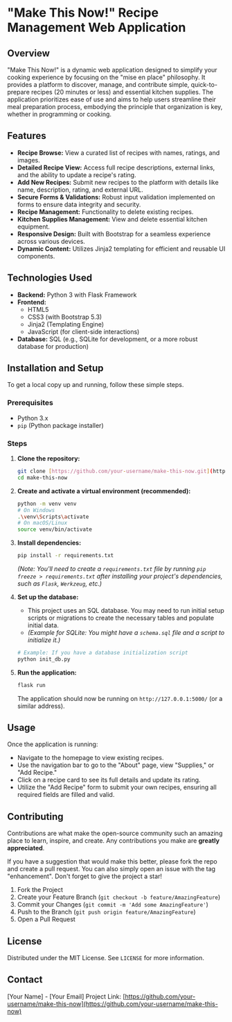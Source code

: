 # "Make This Now!" Recipe Management Web Application

## Overview

"Make This Now!" is a dynamic web application designed to simplify your cooking experience by focusing on the "mise en place" philosophy. It provides a platform to discover, manage, and contribute simple, quick-to-prepare recipes (20 minutes or less) and essential kitchen supplies. The application prioritizes ease of use and aims to help users streamline their meal preparation process, embodying the principle that organization is key, whether in programming or cooking.

## Features

* **Recipe Browse:** View a curated list of recipes with names, ratings, and images.
* **Detailed Recipe View:** Access full recipe descriptions, external links, and the ability to update a recipe's rating.
* **Add New Recipes:** Submit new recipes to the platform with details like name, description, rating, and external URL.
* **Secure Forms & Validations:** Robust input validation implemented on forms to ensure data integrity and security.
* **Recipe Management:** Functionality to delete existing recipes.
* **Kitchen Supplies Management:** View and delete essential kitchen equipment.
* **Responsive Design:** Built with Bootstrap for a seamless experience across various devices.
* **Dynamic Content:** Utilizes Jinja2 templating for efficient and reusable UI components.

## Technologies Used

* **Backend:** Python 3 with Flask Framework
* **Frontend:**
    * HTML5
    * CSS3 (with Bootstrap 5.3)
    * Jinja2 (Templating Engine)
    * JavaScript (for client-side interactions)
* **Database:** SQL (e.g., SQLite for development, or a more robust database for production)

## Installation and Setup

To get a local copy up and running, follow these simple steps.

### Prerequisites

* Python 3.x
* `pip` (Python package installer)

### Steps

1.  **Clone the repository:**
    ```bash
    git clone [https://github.com/your-username/make-this-now.git](https://github.com/your-username/make-this-now.git)
    cd make-this-now
    ```
2.  **Create and activate a virtual environment (recommended):**
    ```bash
    python -m venv venv
    # On Windows
    .\venv\Scripts\activate
    # On macOS/Linux
    source venv/bin/activate
    ```
3.  **Install dependencies:**
    ```bash
    pip install -r requirements.txt
    ```
    *(Note: You'll need to create a `requirements.txt` file by running `pip freeze > requirements.txt` after installing your project's dependencies, such as `Flask`, `Werkzeug`, etc.)*

4.  **Set up the database:**
    * This project uses an SQL database. You may need to run initial setup scripts or migrations to create the necessary tables and populate initial data.
    * *(Example for SQLite: You might have a `schema.sql` file and a script to initialize it.)*
    ```bash
    # Example: If you have a database initialization script
    python init_db.py
    ```

5.  **Run the application:**
    ```bash
    flask run
    ```
    The application should now be running on `http://127.0.0.1:5000/` (or a similar address).

## Usage

Once the application is running:

* Navigate to the homepage to view existing recipes.
* Use the navigation bar to go to the "About" page, view "Supplies," or "Add Recipe."
* Click on a recipe card to see its full details and update its rating.
* Utilize the "Add Recipe" form to submit your own recipes, ensuring all required fields are filled and valid.

## Contributing

Contributions are what make the open-source community such an amazing place to learn, inspire, and create. Any contributions you make are **greatly appreciated**.

If you have a suggestion that would make this better, please fork the repo and create a pull request. You can also simply open an issue with the tag "enhancement".
Don't forget to give the project a star!

1.  Fork the Project
2.  Create your Feature Branch (`git checkout -b feature/AmazingFeature`)
3.  Commit your Changes (`git commit -m 'Add some AmazingFeature'`)
4.  Push to the Branch (`git push origin feature/AmazingFeature`)
5.  Open a Pull Request

## License

Distributed under the MIT License. See `LICENSE` for more information.

## Contact

[Your Name] - [Your Email]
Project Link: [https://github.com/your-username/make-this-now](https://github.com/your-username/make-this-now)
